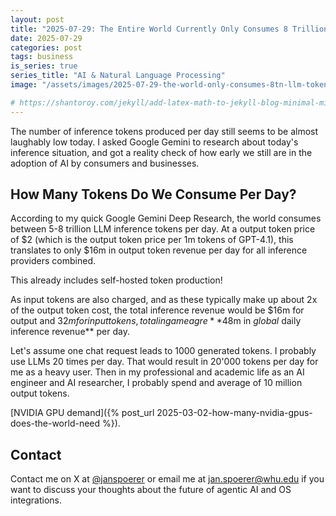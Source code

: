 ```yaml
---
layout: post
title: "2025-07-29: The Entire World Currently Only Consumes 8 Trillion Daily LLM Inference Tokens"
date: 2025-07-29
categories: post
tags: business
is_series: true
series_title: "AI & Natural Language Processing"
image: "/assets/images/2025-07-29-the-world-only-consumes-8tn-llm-tokens-daily.png"

# https://shantoroy.com/jekyll/add-latex-math-to-jekyll-blog-minimal-mistakes/
---
```

<script type="text/javascript" async
    src="https://cdnjs.cloudflare.com/ajax/libs/mathjax/2.7.6/MathJax.js?config=TeX-MML-AM_CHTML">
</script>

<script type="text/x-mathjax-config">
    MathJax.Hub.Config({
        extensions: ["tex2jax.js"],
        jax: ["input/TeX", "output/HTML-CSS"],
        tex2jax: {
        inlineMath: [ ['$','$'], ["\\(","\\)"] ],
        displayMath: [ ['$$','$$'], ["\\[","\\]"] ],
        processEscapes: true
        },
        "HTML-CSS": { availableFonts: ["TeX"] }
    });
</script>


The number of inference tokens produced per day still seems to be almost laughably low today. I asked Google Gemini to research about today's inference situation, and got a reality check of how early we still are in the adoption of AI by consumers and businesses.

## How Many Tokens Do We Consume Per Day?

According to my quick Google Gemini Deep Research, the world consumes between 5-8 trillion LLM inference tokens per day. At a output token price of $2 (which is the output token price per 1m tokens of GPT-4.1), this translates to only $16m in output token revenue per day for all inference providers combined.

This already includes self-hosted token production!

As input tokens are also charged, and as these typically make up about 2x of the output token cost, the total inference revenue would be $16m for output and $32m for input tokens, totaling a meagre **$48m in *global* daily inference revenue** per day.




Let's assume one chat request leads to 1000 generated tokens. I probably use LLMs 20 times per day. That would result in 20'000 tokens per day for me as a heavy user. Then in my professional and academic life as an AI engineer and AI researcher, I probably spend and average of 10 million output tokens.





 [NVIDIA GPU demand]({% post_url 2025-03-02-how-many-nvidia-gpus-does-the-world-need %}).

## Contact

Contact me on X at [@janspoerer](https://x.com/JanSpoerer) or email me at jan.spoerer@whu.edu if you want to discuss your thoughts about the future of agentic AI and OS integrations.
